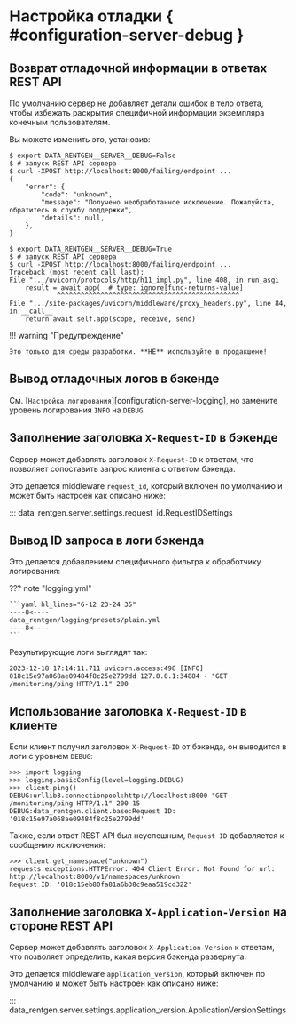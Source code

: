 # Настройка отладки { #configuration-server-debug }

## Возврат отладочной информации в ответах REST API

По умолчанию сервер не добавляет детали ошибок в тело ответа, чтобы избежать раскрытия специфичной информации экземпляра конечным пользователям.

Вы можете изменить это, установив:

```console
$ export DATA_RENTGEN__SERVER__DEBUG=False
$ # запуск REST API сервера
$ curl -XPOST http://localhost:8000/failing/endpoint ...
{
    "error": {
        "code": "unknown",
        "message": "Получено необработанное исключение. Пожалуйста, обратитесь в службу поддержки",
        "details": null,
    },
}
```

```console
$ export DATA_RENTGEN__SERVER__DEBUG=True
$ # запуск REST API сервера
$ curl -XPOST http://localhost:8000/failing/endpoint ...
Traceback (most recent call last):
File ".../uvicorn/protocols/http/h11_impl.py", line 408, in run_asgi
    result = await app(  # type: ignore[func-returns-value]
            ^^^^^^^^^^^^^^^^^^^^^^^^^^^^^^^^^^^^^^^^^^^^^^
File ".../site-packages/uvicorn/middleware/proxy_headers.py", line 84, in __call__
    return await self.app(scope, receive, send)
```

!!! warning "Предупреждение"

    Это только для среды разработки. **НЕ** используйте в продакшене!

## Вывод отладочных логов в бэкенде

См. [`Настройка логирования`][configuration-server-logging], но замените уровень логирования `INFO` на `DEBUG`.

## Заполнение заголовка `X-Request-ID` в бэкенде

Сервер может добавлять заголовок `X-Request-ID` к ответам, что позволяет сопоставить запрос клиента с ответом бэкенда.

Это делается middleware `request_id`, который включен по умолчанию и может быть настроен как описано ниже:

::: data_rentgen.server.settings.request_id.RequestIDSettings

## Вывод ID запроса в логи бэкенда

Это делается добавлением специфичного фильтра к обработчику логирования:

??? note "logging.yml"

    ```yaml hl_lines="6-12 23-24 35"
    ----8<----
    data_rentgen/logging/presets/plain.yml
    ----8<----
    ```

Результирующие логи выглядят так:

```text
2023-12-18 17:14:11.711 uvicorn.access:498 [INFO] 018c15e97a068ae09484f8c25e2799dd 127.0.0.1:34884 - "GET /monitoring/ping HTTP/1.1" 200
```

## Использование заголовка `X-Request-ID` в клиенте

Если клиент получил заголовок `X-Request-ID` от бэкенда, он выводится в логи с уровнем `DEBUG`:

```pycon
>>> import logging
>>> logging.basicConfig(level=logging.DEBUG)
>>> client.ping()
DEBUG:urllib3.connectionpool:http://localhost:8000 "GET /monitoring/ping HTTP/1.1" 200 15
DEBUG:data_rentgen.client.base:Request ID: '018c15e97a068ae09484f8c25e2799dd'
```

Также, если ответ REST API был неуспешным, `Request ID` добавляется к сообщению исключения:

```pycon
>>> client.get_namespace("unknown")
requests.exceptions.HTTPError: 404 Client Error: Not Found for url: http://localhost:8000/v1/namespaces/unknown
Request ID: '018c15eb80fa81a6b38c9eaa519cd322'
```

## Заполнение заголовка `X-Application-Version` на стороне REST API

Сервер может добавлять заголовок `X-Application-Version` к ответам, что позволяет определить, какая версия бэкенда развернута.

Это делается middleware `application_version`, который включен по умолчанию и может быть настроен как описано ниже:

::: data_rentgen.server.settings.application_version.ApplicationVersionSettings
